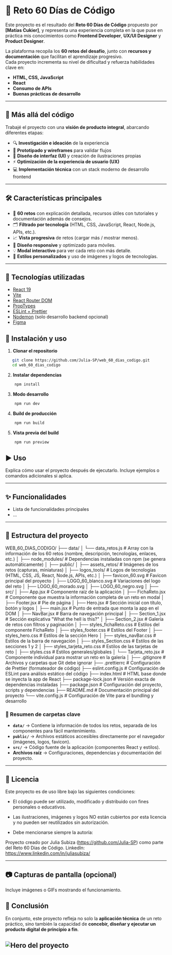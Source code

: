 # 🚀 Reto 60 Días de Código

Este proyecto es el resultado del **Reto 60 Días de Código** propuesto por **[Matías Cukier]**, y representa una experiencia completa en la que puse en práctica mis conocimientos como **Frontend Developer**, **UX/UI Designer** y **Product Designer**.

La plataforma recopila los **60 retos del desafío**, junto con **recursos y documentación** que facilitan el aprendizaje progresivo.  
Cada proyecto incrementa su nivel de dificultad y refuerza habilidades clave en:

- **HTML, CSS, JavaScript**
- **React**
- **Consumo de APIs**
- **Buenas prácticas de desarrollo**

---

## 🌟 Más allá del código

Trabajé el proyecto con una **visión de producto integral**, abarcando diferentes etapas:

- 🔍 **Investigación e ideación** de la experiencia  
- 📝 **Prototipado y wireframes** para validar flujos  
- 🎨 **Diseño de interfaz (UI)** y creación de ilustraciones propias  
- ⚡ **Optimización de la experiencia de usuario (UX)**  
- 💻 **Implementación técnica** con un stack moderno de desarrollo frontend  

---
## 🛠️ Características principales

- 🎯 **60 retos** con explicación detallada, recursos útiles con tutoriales y documentación además de consejos.
- 🗂 **Filtrado por tecnología** (HTML, CSS, JavaScript, React, Node.js, APIs, etc.).
- 📈 **Vista progresiva** de retos (cargar más / mostrar menos).
- 📱 **Diseño responsive** y optimizado para móviles.
- 💡 **Modal interactivo** para ver cada reto con más detalle.
- 🎨 **Estilos personalizados** y uso de imágenes y logos de tecnologías.

---

## 🚀 Tecnologías utilizadas

- [React 19](https://react.dev/)
- [Vite](https://vitejs.dev/)
- [React Router DOM](https://reactrouter.com/)
- [PropTypes](https://www.npmjs.com/package/prop-types)
- [ESLint + Prettier](https://eslint.org/)
- [Nodemon](https://nodemon.io/) (solo desarrollo backend opcional)
- [Figma](https://www.figma.com/)


## 🚀 Instalación y uso

1. **Clonar el repositorio**
```bash
   git clone https://github.com/Julia-SP/web_60_dias_codigo.git
   cd web_60_dias_codigo
 ```
2. **Instalar dependencias**
```bash
    npm install
```
3. **Modo desarrollo**
```bash
    npm run dev
```
4. **Build de producción**
```bash
    npm run build
```
5. **Vista previa del build**
```bash
    npm run preview
```
## ▶️ Uso


Explica cómo usar el proyecto después de ejecutarlo. Incluye ejemplos o comandos adicionales si aplica.

---

## ✨ Funcionalidades

- Lista de funcionalidades principales  
- …  

---

## 📂 Estructura del proyecto

WEB_60_DIAS_CODIGO/
├── data/
│ └── data_retos.js # Array con la información de los 60 retos (nombre, descripción, tecnologías, enlaces, etc.)
│
├── node_modules/ # Dependencias instaladas con npm (se genera automáticamente)
│
├── public/
│ ├── assets_retos/ # Imágenes de los retos (capturas, miniaturas)
│ ├── logos_tools/ # Logos de tecnologías (HTML, CSS, JS, React, Node.js, APIs, etc.)
│ ├── favicon_60.svg # Favicon principal del proyecto
│ ├── LOGO_60_blanco.svg # Variaciones del logo del reto
│ ├── LOGO_60_morado.svg
│ ├── LOGO_60_negro.svg
│
├── src/
│ ├── App.jsx # Componente raíz de la aplicación
│ ├── FichaReto.jsx # Componente que muestra la información completa de un reto en modal
│ ├── Footer.jsx # Pie de página
│ ├── Hero.jsx # Sección inicial con título, botón y logos
│ ├── main.jsx # Punto de entrada que monta la app en el DOM
│ ├── NavBar.jsx # Barra de navegación principal
│ ├── Section_1.jsx # Sección explicativa "What the hell is this?"
│ ├── Section_2.jsx # Galería de retos con filtros y paginación
│ ├── styles_fichaReto.css # Estilos del componente FichaReto
│ ├── styles_footer.css # Estilos del Footer
│ ├── styles_hero.css # Estilos de la sección Hero
│ ├── styles_navBar.css # Estilos de la barra de navegación
│ ├── styles_Section.css # Estilos de las secciones 1 y 2
│ ├── styles_tarjeta_reto.css # Estilos de las tarjetas de reto
│ ├── styles.css # Estilos generales/globales
│ └── Tarjeta_reto.jsx # Componente individual para mostrar un reto en la galería
│
├── .gitignore # Archivos y carpetas que Git debe ignorar
├── .prettierrc # Configuración de Prettier (formateador de código)
├── eslint.config.js # Configuración de ESLint para análisis estático del código
├── index.html # HTML base donde se inyecta la app de React
├── package-lock.json # Versión exacta de dependencias instaladas
├── package.json # Configuración del proyecto, scripts y dependencias
├── README.md # Documentación principal del proyecto
└── vite.config.js # Configuración de Vite para el bundling y desarrollo


### 📌 Resumen de carpetas clave

- **`data/`** → Contiene la información de todos los retos, separada de los componentes para fácil mantenimiento.  
- **`public/`** → Archivos estáticos accesibles directamente por el navegador (imágenes, logos, favicon).  
- **`src/`** → Código fuente de la aplicación (componentes React y estilos).  
- **Archivos raíz** → Configuraciones, dependencias y documentación del proyecto.

---


## 📄 Licencia


Este proyecto es de uso libre bajo las siguientes condiciones:

+ El código puede ser utilizado, modificado y distribuido con fines personales o educativos.

+ Las ilustraciones, imágenes y logos NO están cubiertos por esta licencia y no pueden ser reutilizados sin autorización.

+ Debe mencionarse siempre la autoría:

Proyecto creado por Julia Subiza (https://github.com/Julia-SP) como parte del Reto 60 Días de Código.
LinkedIn: https://www.linkedin.com/in/juliasubiza/


---

## 📷 Capturas de pantalla (opcional)

Incluye imágenes o GIFs mostrando el funcionamiento.

## 📌 Conclusión

En conjunto, este proyecto refleja no solo la **aplicación técnica** de un reto práctico, sino también la capacidad de **concebir, diseñar y ejecutar un producto digital de principio a fin**.

![Hero del proyecto](./public/screenshots/hero.png)
---
